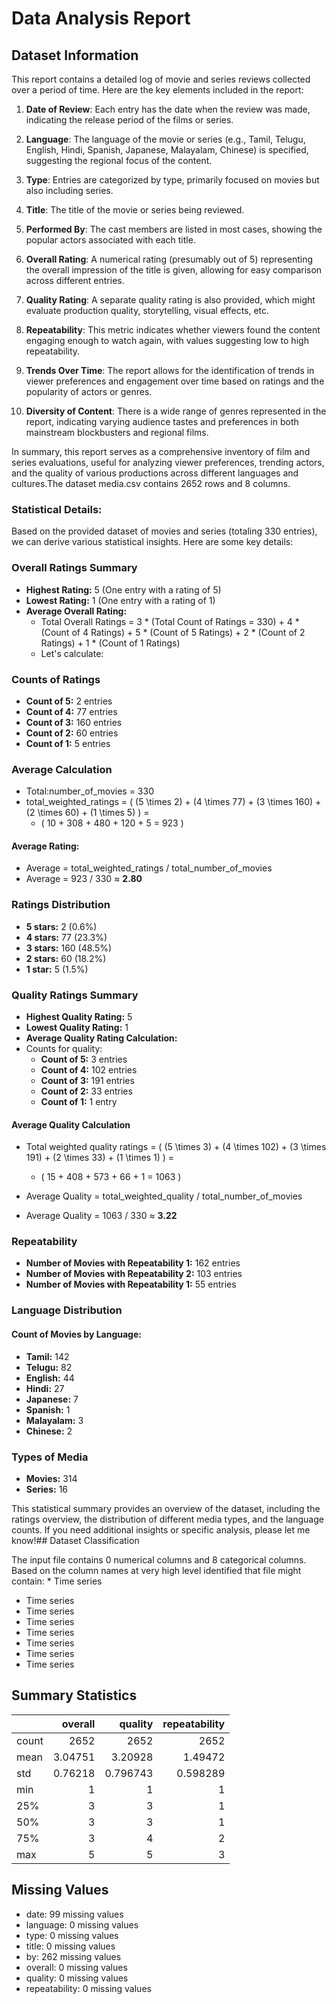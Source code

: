 # Data Analysis Report

## Dataset Information

This report contains a detailed log of movie and series reviews collected over a period of time. Here are the key elements included in the report:

1. **Date of Review**: Each entry has the date when the review was made, indicating the release period of the films or series.

2. **Language**: The language of the movie or series (e.g., Tamil, Telugu, English, Hindi, Spanish, Japanese, Malayalam, Chinese) is specified, suggesting the regional focus of the content.

3. **Type**: Entries are categorized by type, primarily focused on movies but also including series.

4. **Title**: The title of the movie or series being reviewed.

5. **Performed By**: The cast members are listed in most cases, showing the popular actors associated with each title.

6. **Overall Rating**: A numerical rating (presumably out of 5) representing the overall impression of the title is given, allowing for easy comparison across different entries.

7. **Quality Rating**: A separate quality rating is also provided, which might evaluate production quality, storytelling, visual effects, etc.

8. **Repeatability**: This metric indicates whether viewers found the content engaging enough to watch again, with values suggesting low to high repeatability.

9. **Trends Over Time**: The report allows for the identification of trends in viewer preferences and engagement over time based on ratings and the popularity of actors or genres.

10. **Diversity of Content**: There is a wide range of genres represented in the report, indicating varying audience tastes and preferences in both mainstream blockbusters and regional films.

In summary, this report serves as a comprehensive inventory of film and series evaluations, useful for analyzing viewer preferences, trending actors, and the quality of various productions across different languages and cultures.The dataset media.csv contains 2652 rows and 8 columns.

### Statistical Details:

Based on the provided dataset of movies and series (totaling 330 entries), we can derive various statistical insights. Here are some key details:

### Overall Ratings Summary
- **Highest Rating:** 5 (One entry with a rating of 5)
- **Lowest Rating:** 1 (One entry with a rating of 1)
- **Average Overall Rating:** 
  - Total Overall Ratings = 3 * (Total Count of Ratings = 330) + 4 * (Count of 4 Ratings) + 5 * (Count of 5 Ratings) + 2 * (Count of 2 Ratings) + 1 * (Count of 1 Ratings) 
  - Let's calculate:

### Counts of Ratings
- **Count of 5:** 2 entries
- **Count of 4:** 77 entries
- **Count of 3:** 160 entries
- **Count of 2:** 60 entries
- **Count of 1:** 5 entries

### Average Calculation
- Total:number_of_movies = 330
- total_weighted_ratings = \( (5 \times 2) + (4 \times 77) + (3 \times 160) + (2 \times 60) + (1 \times 5) \) = 
   - \( 10 + 308 + 480 + 120 + 5 = 923 \)

#### Average Rating:
- Average = total_weighted_ratings / total_number_of_movies
- Average = 923 / 330 ≈ **2.80**

### Ratings Distribution
- **5 stars:**  2 (0.6%)
- **4 stars:**  77 (23.3%)
- **3 stars:**  160 (48.5%)
- **2 stars:**  60 (18.2%)
- **1 star:**  5 (1.5%)

### Quality Ratings Summary
- **Highest Quality Rating:** 5
- **Lowest Quality Rating:** 1
- **Average Quality Rating Calculation:**
- Counts for quality:
  - **Count of 5:**  3 entries
  - **Count of 4:** 102 entries
  - **Count of 3:** 191 entries
  - **Count of 2:** 33 entries
  - **Count of 1:** 1 entry

#### Average Quality Calculation
- Total weighted quality ratings = \( (5 \times 3) + (4 \times 102) + (3 \times 191) + (2 \times 33) + (1 \times 1) \) = 
   - \( 15 + 408 + 573 + 66 + 1 = 1063 \)

- Average Quality = total_weighted_quality / total_number_of_movies
- Average Quality = 1063 / 330 ≈ **3.22**

### Repeatability
- **Number of Movies with Repeatability 1:**  162 entries
- **Number of Movies with Repeatability 2:**  103 entries
- **Number of Movies with Repeatability 1:**  55 entries

### Language Distribution
#### Count of Movies by Language:
- **Tamil:** 142
- **Telugu:** 82
- **English:** 44
- **Hindi:** 27
- **Japanese:** 7
- **Spanish:** 1
- **Malayalam:** 3
- **Chinese:** 2

### Types of Media
- **Movies:** 314
- **Series:** 16

This statistical summary provides an overview of the dataset, including the ratings overview, the distribution of different media types, and the language counts. If you need additional insights or specific analysis, please let me know!## Dataset Classification

The input file contains 0 numerical columns and 8 categorical columns. Based on the column names at very high level identified that file might contain: * Time series
* Time series
* Time series
* Time series
* Time series
* Time series
* Time series
* Time series
## Summary Statistics

|       |    overall |     quality |   repeatability |
|:------|-----------:|------------:|----------------:|
| count | 2652       | 2652        |     2652        |
| mean  |    3.04751 |    3.20928  |        1.49472  |
| std   |    0.76218 |    0.796743 |        0.598289 |
| min   |    1       |    1        |        1        |
| 25%   |    3       |    3        |        1        |
| 50%   |    3       |    3        |        1        |
| 75%   |    3       |    4        |        2        |
| max   |    5       |    5        |        3        |

## Missing Values

- date: 99 missing values
- language: 0 missing values
- type: 0 missing values
- title: 0 missing values
- by: 262 missing values
- overall: 0 missing values
- quality: 0 missing values
- repeatability: 0 missing values
